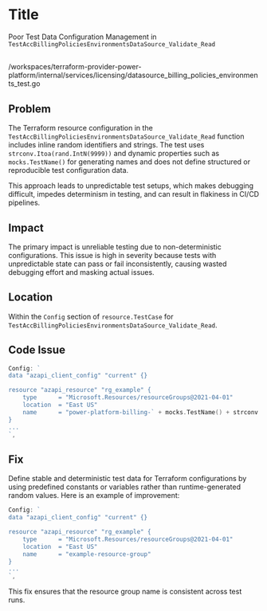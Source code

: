 # Title

Poor Test Data Configuration Management in `TestAccBillingPoliciesEnvironmentsDataSource_Validate_Read`

##

/workspaces/terraform-provider-power-platform/internal/services/licensing/datasource_billing_policies_environments_test.go

## Problem

The Terraform resource configuration in the `TestAccBillingPoliciesEnvironmentsDataSource_Validate_Read` function includes inline random identifiers and strings. The test uses `strconv.Itoa(rand.IntN(9999))` and dynamic properties such as `mocks.TestName()` for generating names and does not define structured or reproducible test configuration data.

This approach leads to unpredictable test setups, which makes debugging difficult, impedes determinism in testing, and can result in flakiness in CI/CD pipelines.

## Impact

The primary impact is unreliable testing due to non-deterministic configurations. This issue is high in severity because tests with unpredictable state can pass or fail inconsistently, causing wasted debugging effort and masking actual issues.

## Location

Within the `Config` section of `resource.TestCase` for `TestAccBillingPoliciesEnvironmentsDataSource_Validate_Read`.

## Code Issue

```go
Config: `
data "azapi_client_config" "current" {}

resource "azapi_resource" "rg_example" {
    type      = "Microsoft.Resources/resourceGroups@2021-04-01"
    location  = "East US"
    name      = "power-platform-billing-` + mocks.TestName() + strconv.Itoa(rand.IntN(9999)) + `"
}
...
`,
```

## Fix

Define stable and deterministic test data for Terraform configurations by using predefined constants or variables rather than runtime-generated random values. Here is an example of improvement:

```go
Config: `
data "azapi_client_config" "current" {}

resource "azapi_resource" "rg_example" {
    type      = "Microsoft.Resources/resourceGroups@2021-04-01"
    location  = "East US"
    name      = "example-resource-group"
}
...
`,
```

This fix ensures that the resource group name is consistent across test runs.
